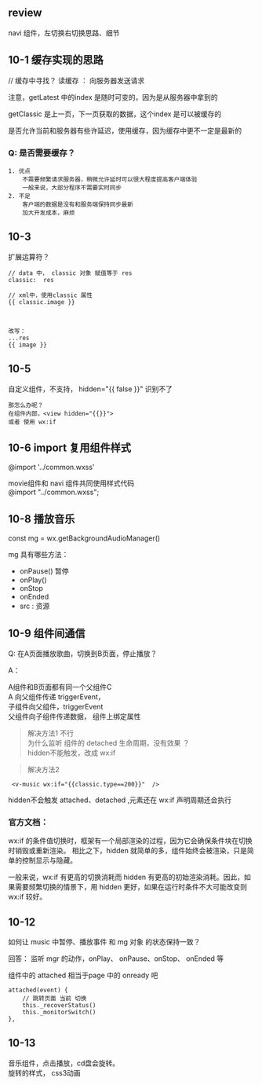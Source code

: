 ## review

navi 组件，左切换右切换思路、细节



## 10-1 缓存实现的思路
// 缓存中寻找？ 读缓存 ： 向服务器发送请求


注意，getLatest 中的index 是随时可变的，因为是从服务器中拿到的

getClassic 是上一页，下一页获取的数据，这个index 是可以被缓存的


是否允许当前和服务器有些许延迟，使用缓存，因为缓存中更不一定是最新的

### Q: 是否需要缓存？
	1. 优点
		不需要频繁请求服务器，稍微允许延时可以很大程度提高客户端体验
		一般来说，大部分程序不需要实时同步
	2. 不足
		客户端的数据是没有和服务端保持同步最新
		加大开发成本，麻烦
		


## 10-3 

扩展运算符？

```
// data 中， classic 对象 赋值等于 res
classic:  res 

// xml中，使用classic 属性
{{ classic.image }}



改写：
...res
{{ image }}

```

## 10-5
自定义组件，不支持， hidden="{{ false }}"  识别不了

```
那怎么办呢？
在组件内部，<view hidden="{{}}">
或者 使用 wx:if
```

## 10-6  import 复用组件样式

@import '../common.wxss'  



movie组件和 navi 组件共同使用样式代码  
@import "../common.wxss";


## 10-8 播放音乐

const mg = wx.getBackgroundAudioManager()

 mg 具有哪些方法： 
   
+ onPause() 暂停 
+ onPlay()
+ onStop
+ onEnded
+ src : 资源



## 10-9 组件间通信

Q: 在A页面播放歌曲，切换到B页面，停止播放？

A：  

A组件和B页面都有同一个父组件C  
A 向父组件传递 triggerEvent，  
子组件向父组件，triggerEvent    
父组件向子组件传递数据， 组件上绑定属性

   
> 解决方法1 不行  
为什么监听 组件的 detached 生命周期，没有效果  ？  
hidden不能触发，改成 wx:if

> 解决方法2

```
 <v-music wx:if="{{classic.type==200}}"  />
```

hidden不会触发 attached、detached ,元素还在
wx:if 声明周期还会执行


### 官方文档：

wx:if 的条件值切换时，框架有一个局部渲染的过程，因为它会确保条件块在切换时销毁或重新渲染。
相比之下，hidden 就简单的多，组件始终会被渲染，只是简单的控制显示与隐藏。


一般来说，wx:if 有更高的切换消耗而 hidden 有更高的初始渲染消耗。因此，如果需要频繁切换的情景下，用 hidden 更好，如果在运行时条件不大可能改变则 wx:if 较好。



## 10-12

如何让 music 中暂停、播放事件 和 mg 对象 的状态保持一致？

回答： 监听  mgr 的动作，onPlay、 onPause、onStop、 onEnded 等


组件中的 attached 相当于page  中的 onready 吧

```
attached(event) {
	// 跳转页面 当前 切换
	this._recoverStatus()
	this._monitorSwitch()
},

```


## 10-13

音乐组件，点击播放，cd盘会旋转。    
旋转的样式， css3动画

